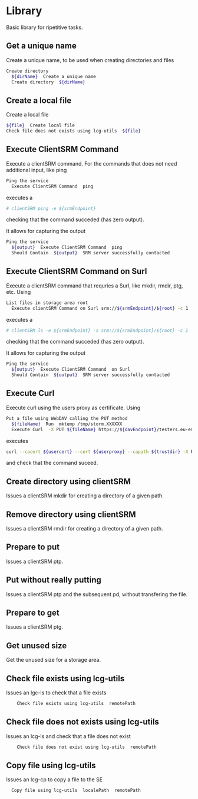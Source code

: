 # Library

Basic library for ripetitive tasks.

## Get a unique name

Create a unique name, to be used when creating directories and files

```bash
Create directory
  ${dirName}  Create a unique name
  Create directory  ${dirName}
```

## Create a local file

Create a local file

```bash
${file}  Create local file
Check file does not exists using lcg-utils  ${file}
```

## Execute ClientSRM Command

Execute a clientSRM command. For the commands that does not need additional input, like ping

```bash
Ping the service
  Execute ClientSRM Command  ping
```
executes a

```bash
# clientSRM ping -e ${srmEndpoint}
```

checking that the command succeded (has zero output).

It allows for capturing the output

```bash
Ping the service
  ${output}  Execute ClientSRM Command  ping
  Should Contain  ${output}  SRM server successfully contacted
```

## Execute ClientSRM Command on Surl

Execute a clientSRM command that requries a Surl, like mkdir, rmdir, ptg, etc. Using

```bash
List files in storage area root
  Execute clientSRM Command on Surl srm://${srmEndpoint}/${root} -c 1
```

executes a

```bash
# clientSRM ls -e ${srmEndpoint} -s srm://${srmEndpoint}/${root} -c 1
```

checking that the command succeded (has zero output).

It allows for capturing the output

```bash
Ping the service
  ${output}  Execute ClientSRM Command  on Surl
  Should Contain  ${output}  SRM server successfully contacted
```

## Execute Curl

Execute curl using the users proxy as certificate. Using

```bash
Put a file using WebDAV calling the PUT method
  ${fileName}  Run  mktemp /tmp/storm.XXXXXX
  Execute Curl  -X PUT ${fileName} https://${davEndpoint}/testers.eu-emi.eu/${fileName}
```

executes

```bash
curl --cacert ${usercert} --cert ${userproxy} --capath ${trustdir} -X PUT ${fileName} https://${davEndpoint}/testers.eu-emi.eu/${fileName}
```

and check that the command suceed.

## Create directory using clientSRM

Issues a clientSRM mkdir for creating a directory of a given path.

## Remove directory using clientSRM

Issues a clientSRM rmdir for creating a directory of a given path.

## Prepare to put

Issues a clientSRM ptp.

## Put without really putting

Issues a clientSRM ptp and the subsequent pd, without transfering the file.

## Prepare to get

Issues a clientSRM ptg.

## Get unused size

Get the unused size for a storage area.


  
## Check file exists using lcg-utils

Issues an lgc-ls to check that a file exists

```bash
	Check file exists using lcg-utils  remotePath
```

## Check file does not exists using lcg-utils

Issues an lcg-ls and check that a file does not exist

```bash
	Check file does not exist using lcg-utils  remotePath
```

## Copy file using lcg-utils

Issues an lcg-cp to copy a file to the SE

```bash
  Copy file using lcg-utils  localePath  remotePath
```



